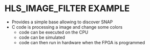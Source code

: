 # HLS_IMAGE_FILTER EXAMPLE

* Provides a simple base allowing to discover SNAP
* C code is processing a image and change some colors
  * code can be executed on the CPU 
  * code can be simulated 
  * code can then run in hardware when the FPGA is programmed



